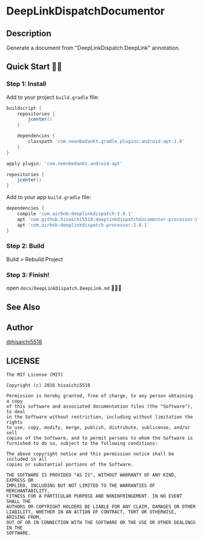 # DeepLinkDispatchDocumentor

## Description

Generate a document from "DeepLinkDispatch.DeepLink" annotation.

## Quick Start :racehorse::dash:

### Step 1: Install

Add to your project `build.gradle` file:

```groovy
buildscript {
    repositories {
        jcenter()
    }

    dependencies {
        classpath 'com.neenbedankt.gradle.plugins:android-apt:1.8'
    }
}

apply plugin: 'com.neenbedankt.android-apt'

repositories {
    jcenter()
}
```

Add to your app `build.gradle` file:

```groovy
dependencies {
    compile 'com.airbnb:deeplinkdispatch:2.0.1'
    apt 'com.github.hisaichi5518:deeplinkdispatchdocumentor-processor:0.0.4'
    apt 'com.airbnb:deeplinkdispatch-processor:2.0.1'
}
```

### Step 2: Build

Build > Rebuild Project

### Step 3: Finish!

open `docs/DeepLinkDispatch.DeepLink.md` :tada::tada::tada:

## See Also


## Author

[@hisaichi5518](https://twitter.com/hisaichi5518)

## LICENSE

```
The MIT License (MIT)

Copyright (c) 2016 hisaichi5518

Permission is hereby granted, free of charge, to any person obtaining a copy
of this software and associated documentation files (the "Software"), to deal
in the Software without restriction, including without limitation the rights
to use, copy, modify, merge, publish, distribute, sublicense, and/or sell
copies of the Software, and to permit persons to whom the Software is
furnished to do so, subject to the following conditions:

The above copyright notice and this permission notice shall be included in all
copies or substantial portions of the Software.

THE SOFTWARE IS PROVIDED "AS IS", WITHOUT WARRANTY OF ANY KIND, EXPRESS OR
IMPLIED, INCLUDING BUT NOT LIMITED TO THE WARRANTIES OF MERCHANTABILITY,
FITNESS FOR A PARTICULAR PURPOSE AND NONINFRINGEMENT. IN NO EVENT SHALL THE
AUTHORS OR COPYRIGHT HOLDERS BE LIABLE FOR ANY CLAIM, DAMAGES OR OTHER
LIABILITY, WHETHER IN AN ACTION OF CONTRACT, TORT OR OTHERWISE, ARISING FROM,
OUT OF OR IN CONNECTION WITH THE SOFTWARE OR THE USE OR OTHER DEALINGS IN THE
SOFTWARE.
```

